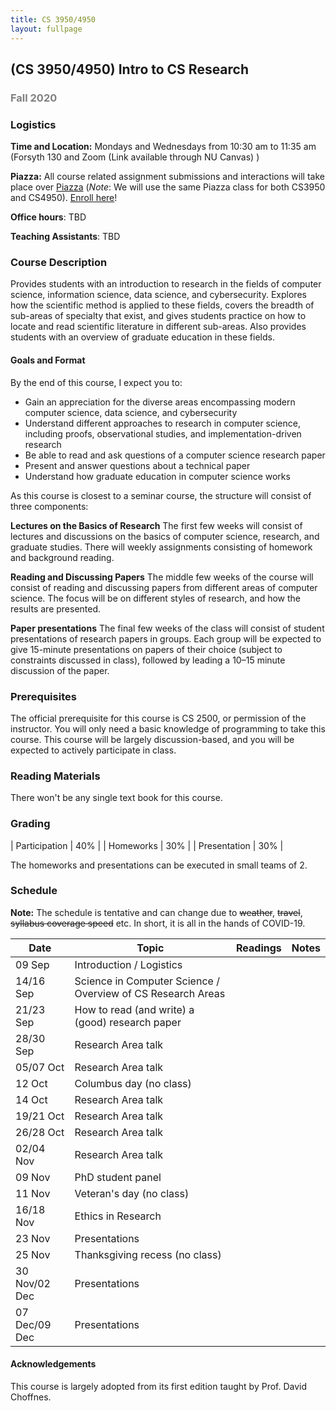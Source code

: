 ```yaml
---
title: CS 3950/4950
layout: fullpage
---
```


## (CS 3950/4950) Intro to CS Research
### <span style="color:grey">Fall 2020</span>


### Logistics
**Time and Location:** Mondays and Wednesdays from 10:30 am to 11:35 am (Forsyth 130 and Zoom (Link available through NU Canvas) )

**Piazza:** All course related assignment submissions and interactions will take place over [Piazza](https://piazza.com/northeastern/fall2020/cs3950/home) (*Note*: We will use the same Piazza class for both CS3950 and CS4950). [Enroll here](https://piazza.com/northeastern/fall2020/cs3950)!

**Office hours**: TBD

**Teaching Assistants**: TBD

### Course Description
Provides students with an introduction to research in the fields of computer science, information science, data science, and cybersecurity. Explores how the scientific method is applied to these fields, covers the breadth of sub-areas of specialty that exist, and gives students practice on how to locate and read scientific literature in different sub-areas. Also provides students with an overview of graduate education in these fields. 


#### Goals and Format
By the end of this course, I expect you to:

- Gain an appreciation for the diverse areas encompassing modern computer science, data science, and cybersecurity
- Understand different approaches to research in computer science, including proofs, observational studies, and implementation-driven research
- Be able to read and ask questions of a computer science research paper
- Present and answer questions about a technical paper
- Understand how graduate education in computer science works
 

As this course is closest to a seminar course, the structure will consist of three components:

**Lectures on the Basics of Research** The first few weeks will consist of lectures and discussions on the basics of computer science, research, and graduate studies. There will weekly assignments consisting of homework and background reading. 

**Reading and Discussing Papers** The middle few weeks of the course will consist of reading and discussing papers from different areas of computer science. The focus will be on different styles of research, and how the results are presented. 

**Paper presentations** The final few weeks of the class will consist of student presentations of research papers in groups. Each group will be expected to give 15-minute presentations on papers of their choice (subject to constraints discussed in class), followed by leading a 10–15 minute discussion of the paper.


### Prerequisites

The official prerequisite for this course is CS 2500, or permission of the instructor. You will only need a basic knowledge of programming to take this course. This course will be largely discussion-based, and you will be expected to actively participate in class.

### Reading Materials
There won't be any single text book for this course. 

### Grading

| Participation            | 40% |
| Homeworks                | 30% |
| Presentation             | 30% |

The homeworks and presentations can be executed in small teams of 2.

### Schedule

**Note:** The schedule is tentative and can change due to ~~weather~~, ~~travel~~, ~~syllabus coverage speed~~ etc. In short, it is all in the hands of COVID-19.

| Date          | Topic                          | Readings | Notes |
|---------------|--------------------------------|----------|-------|
| 09 Sep        | Introduction / Logistics       |          |       |
| 14/16 Sep     | Science in Computer Science / Overview of CS Research Areas |          |       |
| 21/23 Sep     | How to read (and write) a (good) research paper |          |       |
| 28/30 Sep     | Research Area talk             |          |       |
| 05/07 Oct     | Research Area talk             |          |       |
| 12 Oct        | Columbus day (no class)        |          |       |
| 14 Oct        | Research Area talk             |          |       |
| 19/21 Oct     | Research Area talk             |          |       |
| 26/28 Oct     | Research Area talk             |          |       |
| 02/04 Nov     | Research Area talk             |          |       |
| 09 Nov        | PhD student panel              |          |       |
| 11 Nov        | Veteran's day (no class)       |          |       |
| 16/18 Nov     | Ethics in Research             |          |       |
| 23 Nov        | Presentations                  |          |       |
| 25 Nov        | Thanksgiving recess (no class) |          |       |
| 30 Nov/02 Dec | Presentations                  |          |       |
| 07 Dec/09 Dec | Presentations                  |          |       |


#### Acknowledgements
This course is largely adopted from its first edition taught by Prof. David Choffnes.